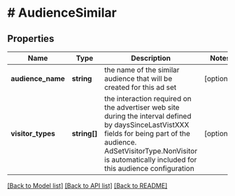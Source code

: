# # AudienceSimilar

## Properties

Name | Type | Description | Notes
------------ | ------------- | ------------- | -------------
**audience_name** | **string** | the name of the similar audience that will be created for this ad set | [optional]
**visitor_types** | **string[]** | the interaction required on the advertiser web site during the interval defined by daysSinceLastVistXXX fields for being part of the audience. AdSetVisitorType.NonVisitor is automatically included for this audience configuration | [optional]

[[Back to Model list]](../../README.md#models) [[Back to API list]](../../README.md#endpoints) [[Back to README]](../../README.md)
